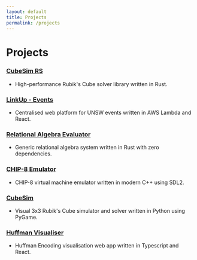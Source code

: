 ```yaml
---
layout: default
title: Projects
permalink: /projects
---
```

# Projects
### [**CubeSim RS**](https://github.com/V-Wong/CubeSimRS)
- High-performance Rubik's Cube solver library written in Rust.

### [**LinkUp - Events**](https://linkupevents.com.au)
- Centralised web platform for UNSW events written in AWS Lambda and React.

### [Relational Algebra Evaluator](https://github.com/V-Wong/ra-evaluator)
- Generic relational algebra system written in Rust with zero dependencies.

### [CHIP-8 Emulator](https://github.com/V-Wong/chip8)
- CHIP-8 virtual machine emulator written in modern C++ using SDL2.

### [**CubeSim**](https://github.com/V-Wong/CubeSim)
- Visual 3x3 Rubik's Cube simulator and solver written in Python using PyGame.

### [**Huffman Visualiser**](https://vwong.dev/Huffman-Encoding)
- Huffman Encoding visualisation web app written in Typescript and React.
